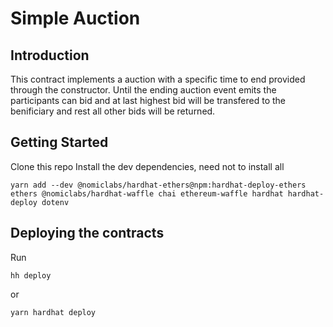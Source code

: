 # Simple Auction

## Introduction
This contract implements a auction with a specific time to end provided through the constructor. Until the ending auction event emits the participants can bid and at last highest bid will be transfered to the benificiary and rest all other bids will be returned.

## Getting Started
Clone this repo
Install the dev dependencies, need not to install all
```
yarn add --dev @nomiclabs/hardhat-ethers@npm:hardhat-deploy-ethers ethers @nomiclabs/hardhat-waffle chai ethereum-waffle hardhat hardhat-deploy dotenv
````

## Deploying the contracts
Run
```
hh deploy
```
or
```
yarn hardhat deploy
```
